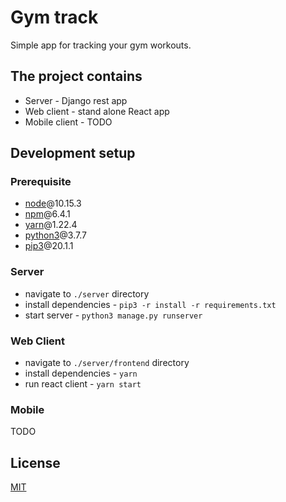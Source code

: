 # Gym track

Simple app for tracking your gym workouts.

## The project contains

* Server - Django rest app
* Web client - stand alone React app
* Mobile client - TODO


## Development setup

### Prerequisite

* [node](https://nodejs.org)@10.15.3
* [npm](https://www.npmjs.com/)@6.4.1
* [yarn](https://yarnpkg.com/)@1.22.4
* [python3](https://www.python.org/download/releases/3.0/)@3.7.7
* [pip3](https://pip.pypa.io/en/stable/)@20.1.1

### Server

* navigate to `./server` directory
* install dependencies - `pip3 -r install -r requirements.txt`
* start server - `python3 manage.py runserver`

### Web Client

* navigate to `./server/frontend` directory
* install dependencies - `yarn`
* run react client - `yarn start`


### Mobile
TODO


## License
[MIT](https://choosealicense.com/licenses/mit/)
